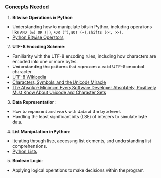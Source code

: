 ### Concepts Needed

1. **Bitwise Operations in Python**:
- Understanding how to manipulate bits in Python, including operations like ```AND (&)```, ```OR (|)```, ```XOR (^)```, ```NOT (~)```, ```shifts (<<, >>)```.
- [Python Bitwise Operators](https://intranet.alxswe.com/rltoken/BslyYNZlXdyxW3_b0WNOcg)

2. **UTF-8 Encoding Scheme**:
- Familiarity with the UTF-8 encoding rules, including how characters are encoded into one or more bytes.
- Understanding the patterns that represent a valid UTF-8 encoded character.
- [UTF-8 Wikipedia](https://intranet.alxswe.com/rltoken/oqFi6P1hNvp9aSuNv---IQ)
- [Characters, Symbols, and the Unicode Miracle](https://intranet.alxswe.com/rltoken/d--jVK8sBSlhkosu7pFzdw)
- [The Absolute Minimum Every Software Developer Absolutely, Positively Must Know About Unicode and Character Sets](https://intranet.alxswe.com/rltoken/9EwaXVds22dSK3IvF5nNCA)

3. **Data Representation**:
- How to represent and work with data at the byte level.
- Handling the least significant bits (LSB) of integers to simulate byte data.

4. **List Manipulation in Python**:
- Iterating through lists, accessing list elements, and understanding list comprehensions.
- [Python Lists](https://intranet.alxswe.com/rltoken/TaN91MgmOL80GeOGvmldIw)

5. **Boolean Logic**:
- Applying logical operations to make decisions within the program.
